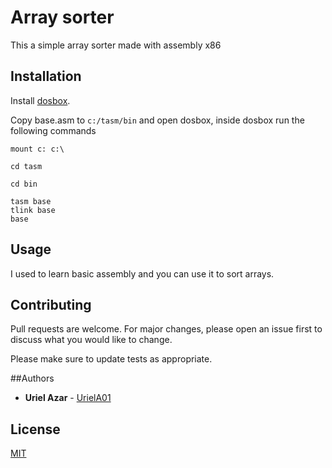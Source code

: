 # Array sorter 

This a simple array sorter made with assembly x86

## Installation

Install [dosbox](https://www.dosbox.com/).

Copy base.asm to `c:/tasm/bin` and open dosbox, inside dosbox run the following commands
```
mount c: c:\
```

```
cd tasm
```

```
cd bin
```

```
tasm base
tlink base
base
```

## Usage

I used to learn basic assembly and you can use it to sort arrays.

## Contributing
Pull requests are welcome. For major changes, please open an issue first to discuss what you would like to change.

Please make sure to update tests as appropriate.

##Authors
* **Uriel Azar** - [UrielA01](https://github.com/UrielA01)

## License
[MIT](https://choosealicense.com/licenses/mit/)

